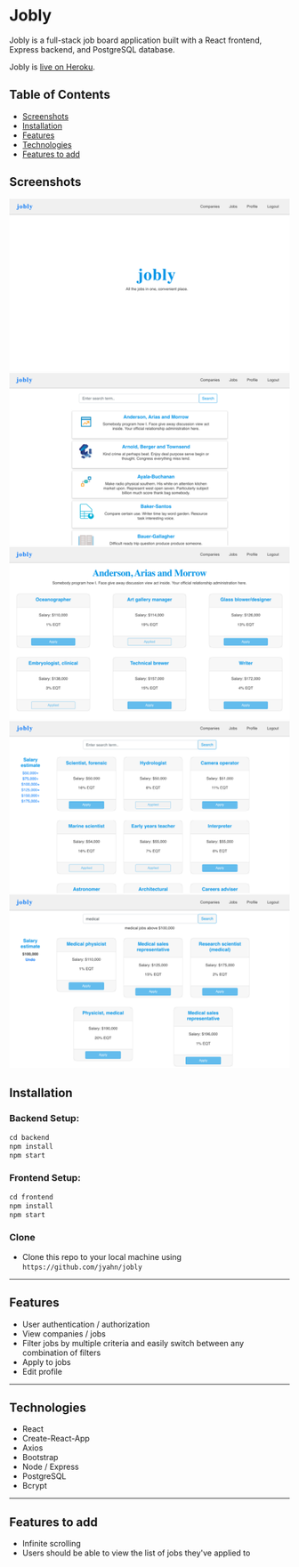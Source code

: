 # Jobly

Jobly is a full-stack job board application built with a React frontend, Express backend, and PostgreSQL database.

Jobly is [live on Heroku](https://jobly-jy-frontend.herokuapp.com/).


## Table of Contents
- [Screenshots](#screenshots)
- [Installation](#installation)
- [Features](#features)
- [Technologies](#technologies)
- [Features to add](#features-to-add)

## Screenshots

![Alt text](/frontend/src/images/jobly-home-screenshot.png?raw=true "Home")
![Alt text](/frontend/src/images/jobly-companies-screenshot.png?raw=true "Companies")
![Alt text](/frontend/src/images/jobly-company-jobs-screenshot.png?raw=true "Single company and its' jobs")
![Alt text](/frontend/src/images/jobly-jobs-nofilter-screenshot.png?raw=true "Jobs")
![Alt text](/frontend/src/images/jobly-dualfilter-screenshot.png?raw=true "Jobs filtered by salary and text simultaneously")

## Installation
### Backend Setup:  

```shell
cd backend
npm install
npm start
```

### Frontend Setup:

```shell
cd frontend
npm install
npm start
```

### Clone

- Clone this repo to your local machine using `https://github.com/jyahn/jobly`

---

## Features

- User authentication / authorization
- View companies / jobs
- Filter jobs by multiple criteria and easily switch between any combination of filters
- Apply to jobs
- Edit profile

---

## Technologies

- React
- Create-React-App
- Axios
- Bootstrap
- Node / Express 
- PostgreSQL
- Bcrypt

--- 

## Features to add

- Infinite scrolling
- Users should be able to view the list of jobs they've applied to
